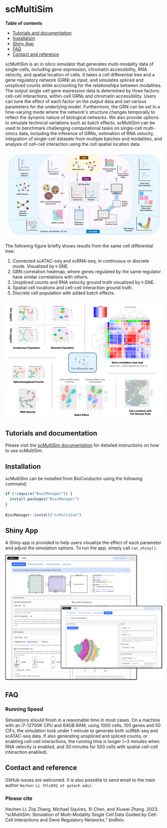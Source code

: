 # scMultiSim

**Table of contents**

- [Tutorials and documentation](#tutorials-and-documentation)
- [Installation](#installation)
- [Shiny App](#shiny-app)
- [FAQ](#faq)
- [Contact and reference](#contact)

scMultiSim is an in silico simulator that generates multi-modality data of single-cells, including gene expression, chromatin accessibility, RNA velocity, and spatial location of cells. It takes a cell differential tree and a gene regulatory network (GRN) as input, and simulates spliced and unspliced counts while accounting for the relationships between modalities. The output single cell gene expression data is determined by three factors: cell-cell interactions, within-cell GRNs and chromatin accessibility. Users can tune the effect of each factor on the output data and set various parameters for the underlying model. Furthermore, the GRN can be set in a time-varying mode where the network's structure changes temporally to reflect the dynamic nature of biological networks. We also provide options to simulate technical variations such as batch effects. scMultiSim can be used to benchmark challenging computational tasks on single-cell multi-omics data, including the inference of GRNs, estimation of RNA velocity, integration of single-cell datasets from multiple batches and modalities, and analysis of cell-cell interaction using the cell spatial location data.

![Overview](https://github.com/ZhangLabGT/scMultiSim/raw/img/img/scMultisim.png)

The following figure briefly shows results from the same cell differential tree:

1. Connected scATAC-seq and scRNA-seq, in continuous or discrete mode. Visualized by t-SNE.
2. GRN correlation heatmap, where genes regulated by the same regulator have similar correlations with others.
3. Unspliced counts and RNA velocity ground truth visualized by t-SNE.
4. Spatial cell locations and cell-cell interaction ground truth.
5. Discrete cell population with added batch effects.

![Results](https://github.com/ZhangLabGT/scMultiSim/raw/img/img/results.png)

## Tutorials and documentation

Please visit the [scMultiSim documentation](https://zhanglabgt.github.io/scMultiSim/) for detailed instructions on how to use scMultiSim.

## Installation

scMultiSim can be installed from BioConductor using the following command:

```R
if (!require("BiocManager")) {
  install.packages("BiocManager")
}

BiocManager::install("scMultiSim")
```

## Shiny App

A Shiny app is provided to help users visualize the effect of each parameter and adjust the simulation options.
To run the app, simply call `run_shiny()`.

<img src="https://github.com/ZhangLabGT/scMultiSim/raw/img/img/shiny_app_sc.png" height="400">

## FAQ

### Running Speed

Simulations should finish in a reasonable time in most cases. On a machine with an i7-12700K CPU and 64GB RAM, using 1000 cells, 100 genes and 50 CIFs, the simulation took under 1 mimute to generate both scRNA-seq and scATAC-seq data. If also generating unspliced and spliced counts, or enabling cell-cell interactions, the running time is longer (~3 minutes when RNA velocity is enabled, and 30 minutes for 500 cells with spatial cell-cell interaction enabled).

## Contact and reference

GitHub issues are welcomed.
It is also possible to send email to the main author
`Hechen Li (hli691 at gatech.edu)`.

### Please cite

Hechen Li, Ziqi Zhang, Michael Squires, Xi Chen, and Xiuwei Zhang. 2023. “scMultiSim: Simulation of Multi-Modality Single Cell Data Guided by Cell-Cell Interactions and Gene Regulatory Networks.” bioRxiv.
